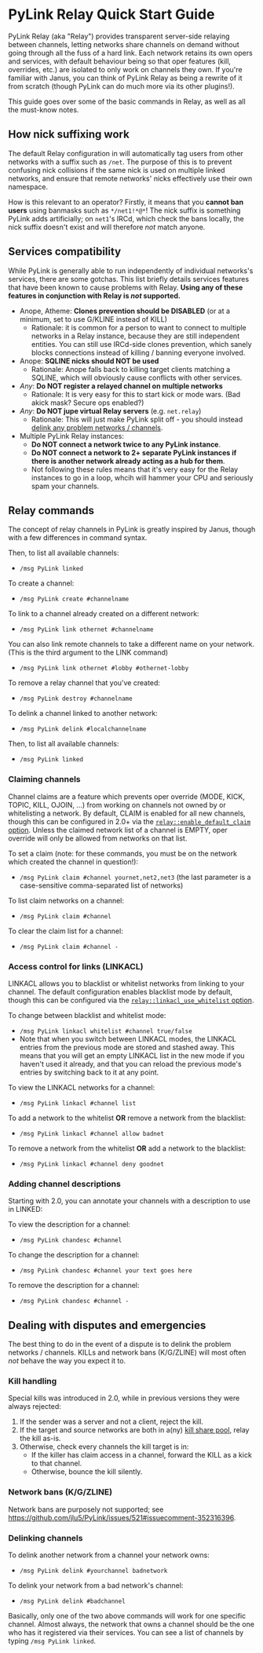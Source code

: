 # PyLink Relay Quick Start Guide

PyLink Relay (aka "Relay") provides transparent server-side relaying between channels, letting networks share channels on demand without going through all the fuss of a hard link. Each network retains its own opers and services, with default behaviour being so that oper features (kill, overrides, etc.) are isolated to only work on channels they own. If you're familiar with Janus, you can think of PyLink Relay as being a rewrite of it from scratch (though PyLink can do much more via its other plugins!).

This guide goes over some of the basic commands in Relay, as well as all the must-know notes.

## How nick suffixing work

The default Relay configuration in will automatically tag users from other networks with a suffix such as `/net`. The purpose of this is to prevent confusing nick collisions if the same nick is used on multiple linked networks, and ensure that remote networks' nicks effectively use their own namespace.

How is this relevant to an operator? Firstly, it means that you **cannot ban users** using banmasks such as `*/net1!*@*`! The nick suffix is something PyLink adds artificially; on `net1`'s IRCd, which check the bans locally, the nick suffix doesn't exist and will therefore *not* match anyone.

## Services compatibility
While PyLink is generally able to run independently of individual networks's services, there are some gotchas. This list briefly details services features that have been known to cause problems with Relay. **Using any of these features in conjunction with Relay is *not* supported.**

- Anope, Atheme: **Clones prevention should be DISABLED** (or at a minimum, set to use G/KLINE instead of KILL)
    - Rationale: it is common for a person to want to connect to multiple networks in a Relay instance, because they are still independent entities. You can still use IRCd-side clones prevention, which sanely blocks connections instead of killing / banning everyone involved.
- Anope: **SQLINE nicks should NOT be used**
    - Rationale: Anope falls back to killing target clients matching a SQLINE, which will obviously cause conflicts with other services.
- *Any*: **Do NOT register a relayed channel on multiple networks**
    - Rationale: It is very easy for this to start kick or mode wars. (Bad akick mask? Secure ops enabled?)
- *Any*: **Do NOT jupe virtual Relay servers** (e.g. `net.relay`)
    - Rationale: This will just make PyLink split off - you should instead [delink any problem networks / channels](#dealing-with-disputes-and-emergencies).
- Multiple PyLink Relay instances:
    - **Do NOT connect a network twice to any PyLink instance**.
    - **Do NOT connect a network to 2+ separate PyLink instances if there is another network already acting as a hub for them**.
    - Not following these rules means that it's very easy for the Relay instances to go in a loop, whcih will hammer your CPU and seriously spam your channels.

## Relay commands
The concept of relay channels in PyLink is greatly inspired by Janus, though with a few differences in command syntax.

Then, to list all available channels:
- `/msg PyLink linked`

To create a channel:
- `/msg PyLink create #channelname`

To link to a channel already created on a different network:
- `/msg PyLink link othernet #channelname`

You can also link remote channels to take a different name on your network. (This is the third argument to the LINK command)
- `/msg PyLink link othernet #lobby #othernet-lobby`

To remove a relay channel that you've created:
- `/msg PyLink destroy #channelname`

To delink a channel linked to another network:
- `/msg PyLink delink #localchannelname`

Then, to list all available channels:
- `/msg PyLink linked`

### Claiming channels

Channel claims are a feature which prevents oper override (MODE, KICK, TOPIC, KILL, OJOIN, ...) from working on channels not owned by or whitelisting a network. By default, CLAIM is enabled for all new channels, though this can be configured in 2.0+ via the [`relay::enable_default_claim` option](https://github.com/jlu5/PyLink/blob/2.0-beta1/example-conf.yml#L771-L774). Unless the claimed network list of a channel is EMPTY, oper override will only be allowed from networks on that list.

To set a claim (note: for these commands, you must be on the network which created the channel in question!):
- `/msg PyLink claim #channel yournet,net2,net3` (the last parameter is a case-sensitive comma-separated list of networks)

To list claim networks on a channel:
- `/msg PyLink claim #channel`

To clear the claim list for a channel:
- `/msg PyLink claim #channel -`

### Access control for links (LINKACL)
LINKACL allows you to blacklist or whitelist networks from linking to your channel. The default configuration enables blacklist mode by default, though this can be configured via the [`relay::linkacl_use_whitelist` option](https://github.com/jlu5/PyLink/blob/2.0-beta1/example-conf.yml#L766-L769).

To change between blacklist and whitelist mode:
- `/msg PyLink linkacl whitelist #channel true/false`
- Note that when you switch between LINKACL modes, the LINKACL entries from the previous mode are stored and stashed away. This means that you will get an empty LINKACL list in the new mode if you haven't used it already, and that you can reload the previous mode's entries by switching back to it at any point.

To view the LINKACL networks for a channel:
- `/msg PyLink linkacl #channel list`

To add a network to the whitelist **OR** remove a network from the blacklist:
- `/msg PyLink linkacl #channel allow badnet`

To remove a network from the whitelist **OR** add a network to the blacklist:
- `/msg PyLink linkacl #channel deny goodnet`

### Adding channel descriptions
Starting with 2.0, you can annotate your channels with a description to use in LINKED:

To view the description for a channel:
- `/msg PyLink chandesc #channel`

To change the description for a channel:
- `/msg PyLink chandesc #channel your text goes here`

To remove the description for a channel:
- `/msg PyLink chandesc #channel -`

## Dealing with disputes and emergencies

The best thing to do in the event of a dispute is to delink the problem networks / channels. KILLs and network bans (K/G/ZLINE) will most often *not* behave the way you expect it to.

### Kill handling
Special kills was introduced in 2.0, while in previous versions they were always rejected:

1) If the sender was a server and not a client, reject the kill.
2) If the target and source networks are both in a(ny) [kill share pool](https://github.com/jlu5/PyLink/blob/2.0-beta1/example-conf.yml#L725-L735), relay the kill as-is.
3) Otherwise, check every channels the kill target is in:
    - If the killer has claim access in a channel, forward the KILL as a kick to that channel.
    - Otherwise, bounce the kill silently.

### Network bans (K/G/ZLINE)

Network bans are purposely not supported; see https://github.com/jlu5/PyLink/issues/521#issuecomment-352316396.

### Delinking channels

To delink another network from a channel your network owns:

- `/msg PyLink delink #yourchannel badnetwork`

To delink your network from a bad network's channel:

- `/msg PyLink delink #badchannel`

Basically, only one of the two above commands will work for one specific channel. Almost always, the network that owns a channel should be the one who has it registered via their services. You can see a list of channels by typing `/msg PyLink linked`.
